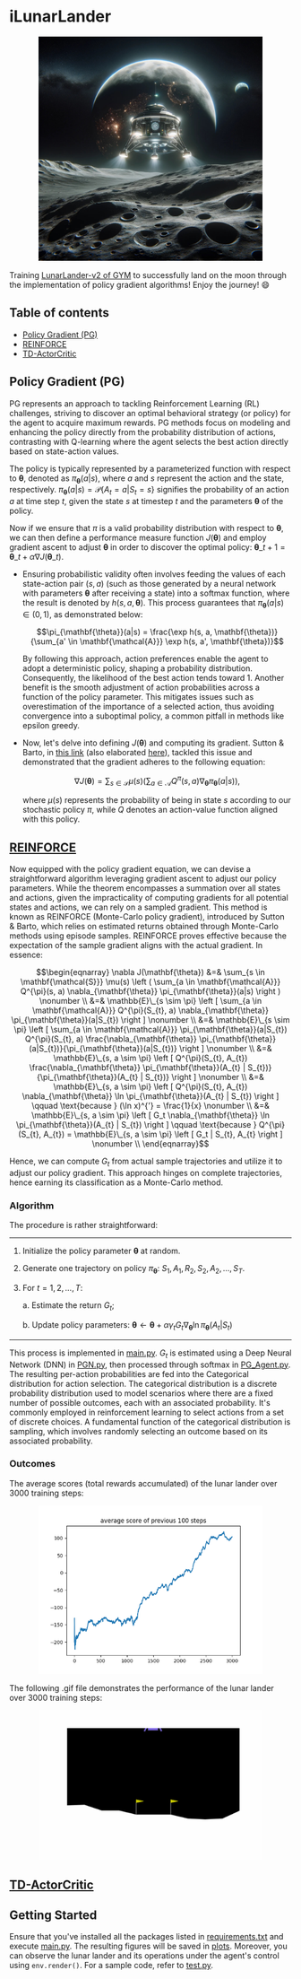 # iLunarLander

<div align="center">
  <img src="iLunarLander.jpg" alt="drawing" width="400"/>
</div>

Training [LunarLander-v2 of GYM](https://gymnasium.farama.org/environments/box2d/lunar_lander/) to successfully land on the moon through the implementation of policy gradient algorithms! Enjoy the journey! 😄

## Table of contents
* [Policy Gradient (PG)](#policy-gradient-pg)
* [REINFORCE](#reinforce)
* [TD-ActorCritic](#tc-actorcritic)

## Policy Gradient (PG)

PG represents an approach to tackling Reinforcement Learning (RL) challenges, striving to discover an optimal behavioral strategy (or policy) for the agent to acquire maximum rewards. PG methods focus on modeling and enhancing the policy directly from the probability distribution of actions, contrasting with Q-learning where the agent selects the best action directly based on state-action values.

The policy is typically represented by a parameterized function with respect to $\mathbf{\theta}$, denoted as $\pi_{\mathbf{\theta}}(a|s)$, where $a$ and $s$ represent the action and the state, respectively. $\pi_{\mathbf{\theta}}(a|s) = \mathcal{P} \lbrace A_{t} = a | S_{t} = s \rbrace$ signifies the probability of an action $a$ at time step $t$, given the state $s$ at timestep $t$ and the parameters $\mathbf{\theta}$ of the policy.

Now if we ensure that $\pi$ is a valid probability distribution with respect to ${\mathbf{\theta}}$, we can then define a performance measure function $J(\mathbf{\theta})$ and employ gradient ascent to adjust $\mathbf{\theta}$ in order to discover the optimal policy: $\mathbf{\theta}\_{t+1} = \mathbf{\theta}\_{t} + \alpha \nabla J(\mathbf{\theta}\_{t})$.

- Ensuring probabilistic validity often involves feeding the values of each state-action pair ($s, a$) (such as those generated by a neural network with parameters $\mathbf{\theta}$ after receiving a state) into a softmax function, where the result is denoted by $h(s, a, \mathbf{\theta})$. This process guarantees that $\pi_{\mathbf{\theta}}(a|s) \in (0, 1)$, as demonstrated below:

  $$\pi_{\mathbf{\theta}}(a|s) = \frac{\exp h(s, a, \mathbf{\theta})}{\sum_{a' \in \mathbf{\mathcal{A}}} \exp h(s, a', \mathbf{\theta})}$$

  By following this approach, action preferences enable the agent to adopt a deterministic policy, shaping a probability distribution. Consequently, the likelihood of the best action tends toward $1$. Another benefit is the smooth adjustment of action probabilities across a function of the policy parameter. This mitigates issues such as overestimation of the importance of a selected action, thus avoiding convergence into a suboptimal policy, a common pitfall in methods like epsilon greedy.

- Now, let's delve into defining $J(\mathbf{\theta})$ and computing its gradient. Sutton & Barto, in [this link](http://incompleteideas.net/book/bookdraft2017nov5.pdf) (also elaborated [here](https://lilianweng.github.io/posts/2018-04-08-policy-gradient/)), tackled this issue and demonstrated that the gradient adheres to the following equation:

  $$\nabla J(\mathbf{\theta}) = \sum_{s \in \mathbf{\mathcal{S}}} \mu(s) \left ( \sum_{a \in \mathbf{\mathcal{A}}} Q^{\pi}(s, a) \nabla_{\mathbf{\theta}} \pi_{\mathbf{\theta}}(a|s) \right ),$$
  
  where $\mu(s)$ represents the probability of being in state $s$ according to our stochastic policy $\pi$, while $Q$ denotes an action-value function aligned with this policy.

## [REINFORCE](REINFORCE) 

Now equipped with the policy gradient equation, we can devise a straightforward algorithm leveraging gradient ascent to adjust our policy parameters. While the theorem encompasses a summation over all states and actions, given the impracticality of computing gradients for all potential states and actions, we can rely on a sampled gradient. This method is known as REINFORCE (Monte-Carlo policy gradient), introduced by Sutton & Barto, which relies on estimated returns obtained through Monte-Carlo methods using episode samples. REINFORCE proves effective because the expectation of the sample gradient aligns with the actual gradient. In essence:

$$\begin{eqnarray} 
\nabla J(\mathbf{\theta}) &=& \sum_{s \in \mathbf{\mathcal{S}}} \mu(s) \left ( \sum_{a \in \mathbf{\mathcal{A}}} Q^{\pi}(s, a) \nabla_{\mathbf{\theta}} \pi_{\mathbf{\theta}}(a|s) \right ) \nonumber \\
&=& \mathbb{E}\_{s \sim \pi} \left [ \sum_{a \in \mathbf{\mathcal{A}}} Q^{\pi}(S_{t}, a) \nabla_{\mathbf{\theta}} \pi_{\mathbf{\theta}}(a|S_{t}) \right ] \nonumber \\
&=& \mathbb{E}\_{s \sim \pi} \left [ \sum_{a \in \mathbf{\mathcal{A}}} \pi_{\mathbf{\theta}}(a|S_{t}) Q^{\pi}(S_{t}, a) \frac{\nabla_{\mathbf{\theta}} \pi_{\mathbf{\theta}}(a|S_{t})}{\pi_{\mathbf{\theta}}(a|S_{t})} \right ] \nonumber \\
&=& \mathbb{E}\_{s, a \sim \pi} \left [ Q^{\pi}(S_{t}, A_{t}) \frac{\nabla_{\mathbf{\theta}} \pi_{\mathbf{\theta}}(A_{t} | S_{t})}{\pi_{\mathbf{\theta}}(A_{t} | S_{t})} \right ] \nonumber \\
&=& \mathbb{E}\_{s, a \sim \pi} \left [ Q^{\pi}(S_{t}, A_{t}) \nabla_{\mathbf{\theta}} \ln \pi_{\mathbf{\theta}}(A_{t} | S_{t}) \right ] \qquad \text{because } (\ln x)^{'} = \frac{1}{x} \nonumber \\
&=& \mathbb{E}\_{s, a \sim \pi} \left [ G_t \nabla_{\mathbf{\theta}} \ln \pi_{\mathbf{\theta}}(A_{t} | S_{t}) \right ] \qquad \text{because } Q^{\pi}(S_{t}, A_{t}) = \mathbb{E}\_{s, a \sim \pi} \left [ G_t | S_{t}, A_{t} \right ] \nonumber \\
\end{eqnarray}$$

Hence, we can compute $G_t$ from actual sample trajectories and utilize it to adjust our policy gradient. This approach hinges on complete trajectories, hence earning its classification as a Monte-Carlo method. 

### Algorithm

The procedure is rather straightforward:

***
1. Initialize the policy parameter $\mathbf{\theta}$ at random.
  
2. Generate one trajectory on policy $\pi_{\mathbf{\theta}}$: $S_1, A_1, R_2, S_2, A_2, ..., S_T$.

3. For $t = 1, 2, ..., T$:
   
   a. Estimate the return $G_t$;
  
   b. Update policy parameters: $\mathbf{\theta} \gets \mathbf{\theta} + \alpha \gamma_t G_t \nabla_{\mathbf{\theta}} \ln \pi_{\mathbf{\theta}}(A_{t} | S_{t})$
***

This process is implemented in [main.py](REINFORCE/main.py). $G_t$ is estimated using a Deep Neural Network (DNN) in [PGN.py](REINFORCE/PGN.py), then processed through softmax in [PG_Agent.py](REINFORCE/PG_Agent.py). The resulting per-action probabilities are fed into the Categorical distribution for action selection. The categorical distribution is a discrete probability distribution used to model scenarios where there are a fixed number of possible outcomes, each with an associated probability. It's commonly employed in reinforcement learning to select actions from a set of discrete choices. A fundamental function of the categorical distribution is sampling, which involves randomly selecting an outcome based on its associated probability.

### Outcomes

The average scores (total rewards accumulated) of the lunar lander over 3000 training steps:

<div align="center">
  <img src="REINFORCE/plots/REINFORCE_LunarLander-v2_0.0005_3000.png" alt="drawing" width="400"/>
</div>

The following .gif file demonstrates the performance of the lunar lander over 3000 training steps:

<div align="center">
  <img src="REINFORCE/plots/REINFORCE_LunarLander-v2_0.0005_3000.gif" alt="drawing" width="400"/>
</div>

## [TD-ActorCritic](TD-ActorCritic)


## Getting Started

Ensure that you've installed all the packages listed in [requirements.txt](REINFORCE/requirements.txt) and execute [main.py](REINFORCE/main.py). The resulting figures will be saved in [plots](REINFORCE/plots/). Moreover, you can observe the lunar lander and its operations under the agent's control using `env.render()`. For a sample code, refer to [test.py](REINFORCE/test.py).

